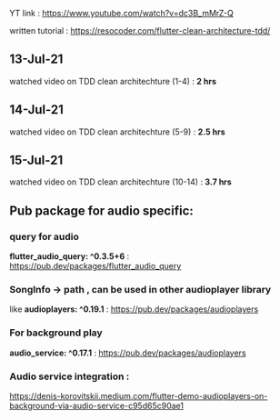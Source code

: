 YT link : https://www.youtube.com/watch?v=dc3B_mMrZ-Q

written tutorial : https://resocoder.com/flutter-clean-architecture-tdd/

## 13-Jul-21 
watched video on TDD clean architechture (1-4) : **2 hrs** 
## 14-Jul-21 
watched video on TDD clean architechture (5-9) : **2.5 hrs** 
## 15-Jul-21 
watched video on TDD clean architechture (10-14) : **3.7 hrs** 


## Pub package for audio specific:
### query for audio 
**flutter_audio_query: ^0.3.5+6** : https://pub.dev/packages/flutter_audio_query
### SongInfo -> path , can be used in other audioplayer library
like **audioplayers: ^0.19.1** : https://pub.dev/packages/audioplayers
### For background play
**audio_service: ^0.17.1** : https://pub.dev/packages/audioplayers

### Audio service integration :
https://denis-korovitskii.medium.com/flutter-demo-audioplayers-on-background-via-audio-service-c95d65c90ae1




